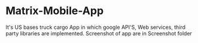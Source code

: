 # Matrix-Mobile-App
It's US bases truck cargo App in which google API'S, Web services, third party libraries are implemented.
 Screenshot of app are in Screenshot folder

